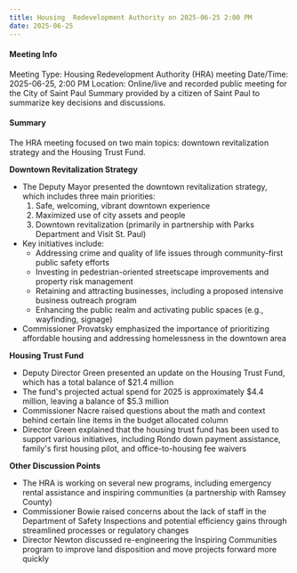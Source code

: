 ```yaml
---
title: Housing  Redevelopment Authority on 2025-06-25 2:00 PM
date: 2025-06-25
---
```

#### Meeting Info
Meeting Type: Housing Redevelopment Authority (HRA) meeting
Date/Time: 2025-06-25, 2:00 PM
Location: Online/live and recorded public meeting for the City of Saint Paul
Summary provided by a citizen of Saint Paul to summarize key decisions and discussions.

#### Summary

The HRA meeting focused on two main topics: downtown revitalization strategy and the Housing Trust Fund. 

**Downtown Revitalization Strategy**

* The Deputy Mayor presented the downtown revitalization strategy, which includes three main priorities:
	1. Safe, welcoming, vibrant downtown experience
	2. Maximized use of city assets and people
	3. Downtown revitalization (primarily in partnership with Parks Department and Visit St. Paul)
* Key initiatives include:
	+ Addressing crime and quality of life issues through community-first public safety efforts
	+ Investing in pedestrian-oriented streetscape improvements and property risk management
	+ Retaining and attracting businesses, including a proposed intensive business outreach program
	+ Enhancing the public realm and activating public spaces (e.g., wayfinding, signage)
* Commissioner Provatsky emphasized the importance of prioritizing affordable housing and addressing homelessness in the downtown area

**Housing Trust Fund**

* Deputy Director Green presented an update on the Housing Trust Fund, which has a total balance of $21.4 million
* The fund's projected actual spend for 2025 is approximately $4.4 million, leaving a balance of $5.3 million
* Commissioner Nacre raised questions about the math and context behind certain line items in the budget allocated column
* Director Green explained that the housing trust fund has been used to support various initiatives, including Rondo down payment assistance, family's first housing pilot, and office-to-housing fee waivers

**Other Discussion Points**

* The HRA is working on several new programs, including emergency rental assistance and inspiring communities (a partnership with Ramsey County)
* Commissioner Bowie raised concerns about the lack of staff in the Department of Safety Inspections and potential efficiency gains through streamlined processes or regulatory changes
* Director Newton discussed re-engineering the Inspiring Communities program to improve land disposition and move projects forward more quickly

